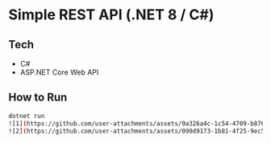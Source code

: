 # Simple REST API (.NET 8 / C#)

## Tech

- C#
- ASP.NET Core Web API

## How to Run

```bash
dotnet run
![1](https://github.com/user-attachments/assets/9a326a4c-1c54-4709-b876-2bff38e4d74f)
![2](https://github.com/user-attachments/assets/090d9173-1b81-4f25-9ec5-2439e7399300)



